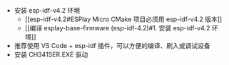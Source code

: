 - 安装 esp-idf-v4.2 环境
	- [[esp-idf-v4.2#ESPlay Micro CMake 项目必须用 esp-idf-v4.2 版本]]
	- [[编译 esplay-base-firmware (esp-idf-4.2)#1. 安装 esp-idf-v4.2 环境]]
- 推荐使用 VS Code + esp-idf 插件，可以方便的编译、刷入或调试设备
- 安装 CH341SER.EXE 驱动